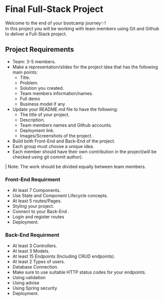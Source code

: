 
# Final Full-Stack Project
Welcome to the end of your bootcamp journey✨! 
<br/>
In this project you will be working with team members using Git and Github to deliver a Full-Stack project.
<br/> 


## Project Requirements
- Team: 3-5 members. 
- Make a representation/slides for the project idea that has the following main points:
  - Title.
  - Problem. 
  - Solution you created.
  - Team members information/names.
  - Full demo
  - Business model if any
- Update your README.md file to have the following:
  - The title of your project.
  - Description.
  - Team members names and Github accounts.
  - Deployment link.
  - Images/Screenshots of the project.
- Build both Front-End and Back-End of the project.
- Each group must choose a unique idea.
- Each member should have their own contribution in the project(will be checked using git commit author).

| Note: The work should be divided equally between team members.

### Front-End Requirment
- At least 7 Components.
- Use State and Component Lifecycle concepts.
- At least 5 routes/Pages. 
- Styling your project.
- Connect to your Back-End .
- Login and register routes
- Deployment.

### Back-End Requirment
- At least 3 Controllers.
- At least 3 Models.
- At least 15 Endpoints (Including CRUD endpoints).
- At least 2 Types of users.
- Database Connection.
- Make sure to use suitable HTTP status codes for your endpoints.
- Using validation
- Using advise
- Using Spring security
- Deployment.
